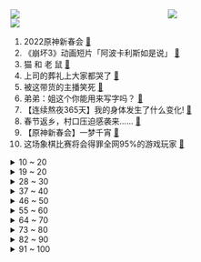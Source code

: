 <div >
	<a style="float:left;width:55%;" href = "https://github.com/anuraghazra/github-readme-stats">
	 <img src = "https://github-readme-stats.vercel.app/api?username=iuuuuuaena&theme=buefy&show_icons=true"/>
	</a>
	<a  style="float:right;width:45%" href = "https://github.com/anuraghazra/github-readme-stats">
	 <img  src="https://github-readme-stats.vercel.app/api/top-langs/?username=anuraghazra&layout=compact"/>
	</a>
	</div>

[![](https://img.shields.io/badge/jxd-@jxdgogogo.xyz-yellowgreen.svg)](https://www.jxdgogogo.xyz)<br>
1. 2022原神新春会 [:link:](//www.bilibili.com/video/BV1sT4y127SN) <br>
2. 《崩坏3》动画短片「阿波卡利斯如是说」 [:link:](//www.bilibili.com/video/BV1bY411b7k9) <br>
3. 猫 和 老 鼠 [:link:](//www.bilibili.com/video/BV1b3411Y7UQ) <br>
4. 上司的葬礼上大家都哭了 [:link:](//www.bilibili.com/video/BV1uT4y127Ux) <br>
5. 被这带货的主播笑死 [:link:](//www.bilibili.com/video/BV1U34y1i74G) <br>
6. 弟弟：姐这个你能用来写字吗？ [:link:](//www.bilibili.com/video/BV1Fb4y1n7EK) <br>
7. 【连续熬夜365天】我的身体发生了什么变化! [:link:](//www.bilibili.com/video/BV1cS4y1o7F7) <br>
8. 春节返乡，村口压迫感袭来...... [:link:](//www.bilibili.com/video/BV1CS4y157KK) <br>
9. 【原神新春会】一梦千宵 [:link:](//www.bilibili.com/video/BV1QL4y147wM) <br>
10. 这场象棋比赛将会得罪全网95%的游戏玩家 [:link:](//www.bilibili.com/video/BV11Z4y1f7Kf) <br>
<details>
<summary>10 ~ 20</summary>

11. 法国键政人如何开一家小偷公司？【硬核狠人24】 [:link:](//www.bilibili.com/video/BV1KL4y1t7Do) <br>
12. 英语老师直播网课 空气突然安静！班主任进直播听课产生误会，孩子们纷纷向其解释。 [:link:](//www.bilibili.com/video/BV16b4y1J7eF) <br>
13. 别难过，不过只是孤独罢了 [:link:](//www.bilibili.com/video/BV1e3411Y784) <br>
14. 《原神》EP - 仙泽麟行之迹 [:link:](//www.bilibili.com/video/BV1ZL4y147cB) <br>
15. 【神女劈观】中华淮剧请求出战！淮剧公主陈澄淮剧方言翻唱版参与内卷 [:link:](//www.bilibili.com/video/BV1ra41127LP) <br>
16. “这鸡炸来你自己会吃吗？”眉山市突查网红外卖“叫了个炸鸡” [:link:](//www.bilibili.com/video/BV1Ka411m7n8) <br>
17. 【原神新春会】😆每 天 一 遍，生 草 无 限😆 [:link:](//www.bilibili.com/video/BV1ca411m7do) <br>
18. 这玩意比枪好用！【TD25定格动画】 [:link:](//www.bilibili.com/video/BV1nR4y1M7i1) <br>
19. 这位新增确诊的行程轨迹看哭了所有人... [:link:](//www.bilibili.com/video/BV1Bq4y1k7Rc) <br>
</details>
<details>
<summary>19 ~ 20</summary>

20. 【王珮瑜 x 游山恋】京剧女老生申请出战！来者恋，如大梦眼前！ [:link:](//www.bilibili.com/video/BV1a44y1L79S) <br>
21. 《美 式 霸 凌》 [:link:](//www.bilibili.com/video/BV1sF411p7UA) <br>
22. 这颜值在新疆算不上什么？？？ [:link:](//www.bilibili.com/video/BV1RT4y1C7xf) <br>
23. 大哥有事真上啊 [:link:](//www.bilibili.com/video/BV1Fu41117Tv) <br>
24. 出生火灾 少年入狱 中年丧子 晚年新冠，他为什么还在笑？ [:link:](//www.bilibili.com/video/BV1w3411Y7pZ) <br>
25. 影响国标，揭露黑产品，成为百大UP主，我们做了什么？【老爸评测】 [:link:](//www.bilibili.com/video/BV1Gm4y1S7Dy) <br>
26. 摸狗狗时突然停止……哈士奇从来不会让我失望😂 [:link:](//www.bilibili.com/video/BV1kq4y1k7LM) <br>
27. 成年阴影再加一个！开年最司锅姨的好剧！详细解说国产剧《开端》9-12集 [:link:](//www.bilibili.com/video/BV1XZ4y1f7Vd) <br>
28. 我长得像啥这事，被你们玩出了新高度 [:link:](//www.bilibili.com/video/BV1WF411p7c4) <br>
</details>
<details>
<summary>28 ~ 30</summary>

29. 当我在家人面前假装宿醉 [:link:](//www.bilibili.com/video/BV1mr4y1Y7d4) <br>
30. 【英雄联盟】我怕除夕的鞭炮太响，更怕表弟闪亮登场 [:link:](//www.bilibili.com/video/BV1Ub4y1J7Yh) <br>
31. 如何判断员工在电脑前干什么 [:link:](//www.bilibili.com/video/BV1TL411w79b) <br>
32. 史上最持久欧拉盘 [:link:](//www.bilibili.com/video/BV14P4y177xW) <br>
33. 【原神新春会】陪你跨越尘世的旅途 [:link:](//www.bilibili.com/video/BV1Fa411m7uE) <br>
34. 【时代少年团】时代少年团的拍摄日常 [:link:](//www.bilibili.com/video/BV15F411p7ku) <br>
35. 当你的小狗听到下楼玩 [:link:](//www.bilibili.com/video/BV1hF411p7CR) <br>
36. 三男二女吸食笑气被警察抓获后竟说出这话？ [:link:](//www.bilibili.com/video/BV1iY411b7nK) <br>
37. “ 沙雕动物在这里 ” [:link:](//www.bilibili.com/video/BV1VS4y1o7kz) <br>
</details>
<details>
<summary>37 ~ 40</summary>

38. 老天爷追着喂饭吃系列 [:link:](//www.bilibili.com/video/BV1nq4y1C73Q) <br>
39. 拿一手烂牌打成非洲经济第一，天降非酋如何带飞博茨瓦纳 [:link:](//www.bilibili.com/video/BV1aP4y177qM) <br>
40. 【 感谢你来自另一个次元的陪伴 】 [:link:](//www.bilibili.com/video/BV1n3411Y7Xf) <br>
41. 2022碧蓝航线港区新春会 [:link:](//www.bilibili.com/video/BV1SL411c7i1) <br>
42. 空 气 炸 锅 牛 逼 症 [:link:](//www.bilibili.com/video/BV1qF411p7kc) <br>
43. 让你模仿，没让你量产！ [:link:](//www.bilibili.com/video/BV1GT4y127Z3) <br>
44. 夫妻吵架，竟然把刚买的，新电动车扔进臭水沟里，最后的结局竟然这样的？ [:link:](//www.bilibili.com/video/BV18u411m7HB) <br>
45. 我又开了个网吧！ [:link:](//www.bilibili.com/video/BV1Lr4y1e7YD) <br>
46. 评分5.1！起飞失败！一烂到底！《特利迦奥特曼》最终完结吐槽 [:link:](//www.bilibili.com/video/BV1Hr4y1e7Md) <br>
</details>
<details>
<summary>46 ~ 50</summary>

47. 鸵鸟咸蛋第五年了！今年腌成功了吗？ [:link:](//www.bilibili.com/video/BV1uL411w7H8) <br>
48. 2021最火51首热歌宇宙大串烧！！！ [:link:](//www.bilibili.com/video/BV1dm4y1U7Jc) <br>
49. 【原神新春会】给另一个世界的你 [:link:](//www.bilibili.com/video/BV15m4y1S7mD) <br>
50. 【原神新春会】璃云月海 [:link:](//www.bilibili.com/video/BV17m4y1S7PM) <br>
51. 《讲 道 理》 [:link:](//www.bilibili.com/video/BV1U34y1i7Y6) <br>
52. 快过年了，提前吃点好吃的。 [:link:](//www.bilibili.com/video/BV1qS4y1o7Yk) <br>
53. 国家队参与内卷！越剧版《神女劈观》 [:link:](//www.bilibili.com/video/BV11R4y1M7Vx) <br>
54. 这人会轻功吧？"综艺 "轻功 "闯关 [:link:](//www.bilibili.com/video/BV1DT4y117j7) <br>
55. 65500点券开抽-必须把【神龙金克丝】抽出来！ [:link:](//www.bilibili.com/video/BV16S4y157RP) <br>
</details>
<details>
<summary>55 ~ 60</summary>

56. 12元一碟，胖头鱼连吃24碟，吊打排名第一海鲜火锅【怎么这么值ep35-纯味斑鱼府】 [:link:](//www.bilibili.com/video/BV1Zm4y1U7JK) <br>
57. 想给猫咪相个亲，结果······ [:link:](//www.bilibili.com/video/BV1DP4y177dP) <br>
58. “ 肘！再逝一次！！！” [:link:](//www.bilibili.com/video/BV1ZY411t7Wa) <br>
59. 这循环我出不去了哈哈哈 [:link:](//www.bilibili.com/video/BV1S34y1i7y8) <br>
60. 裁判：超速可以判吗 [:link:](//www.bilibili.com/video/BV1RZ4y1f7k2) <br>
61. 《   亲   情   》2 [:link:](//www.bilibili.com/video/BV1GT4y127oi) <br>
62. 返璞归真 [:link:](//www.bilibili.com/video/BV1Fb4y1n7XJ) <br>
63. 【古风合唱】「飞雪落红尘」 心有所念，皆成因缘【KBShinya/三无/小魂/吾恩/五音Jw】 [:link:](//www.bilibili.com/video/BV15T4y127Ye) <br>
64. 粉丝的阴间操作让我旋转跳跃 [:link:](//www.bilibili.com/video/BV1e44y1L7Wc) <br>
</details>
<details>
<summary>64 ~ 70</summary>

65. 麦乐鸡侠第一人称视角绝密影像 [:link:](//www.bilibili.com/video/BV1t3411Y7Fy) <br>
66. 麦乐鸡侠之破产风波 [:link:](//www.bilibili.com/video/BV1Nm4y1S7LH) <br>
67. 进击的鳃虱：藏匿在脸颊里的寄生者，如何将王牌房东逼上绝路？ [:link:](//www.bilibili.com/video/BV1Dq4y1y7xr) <br>
68. 明明中国花滑女单名额是你去争取的啊！可是你却失去了去的资格！ [:link:](//www.bilibili.com/video/BV1B5411f7T9) <br>
69. 外国明星有多喜欢他们的中文外号？ [:link:](//www.bilibili.com/video/BV1eq4y1k7WA) <br>
70. “岁月静好” [:link:](//www.bilibili.com/video/BV1Tm4y1S7S9) <br>
71. 这 期 视 频 玩 的 真恶心 ！ [:link:](//www.bilibili.com/video/BV1aq4y1c7Fh) <br>
72. 当吃辣废物去长沙是种什么体验。。。 [:link:](//www.bilibili.com/video/BV1LR4y1u7oW) <br>
73. 核弹在纽约上空爆炸，德国纳粹凭借黑科技赢得了二战。如今你我皆是牛马 [:link:](//www.bilibili.com/video/BV1Fr4y1e7Bk) <br>
</details>
<details>
<summary>73 ~ 80</summary>

74. 【莓用良品】 真 鸡 首 发 [:link:](//www.bilibili.com/video/BV1TS4y1L7r6) <br>
75. 震惊！葬尊竟然爱听这个.... [:link:](//www.bilibili.com/video/BV1HT4y127eK) <br>
76. 《汪汪队缺大德》 [:link:](//www.bilibili.com/video/BV1hY411b7Rs) <br>
77. 不是为了别的，就是想看马哥抠！扁！珠！ [:link:](//www.bilibili.com/video/BV1Xb4y1J7Yf) <br>
78. 【战双帕弥什】新版本「曙星致意」PV公开 [:link:](//www.bilibili.com/video/BV1Kq4y117wd) <br>
79. 22次循环后 我靠“惊人的记忆力”成了警局的编外人员 [:link:](//www.bilibili.com/video/BV1ya41127ab) <br>
80. “一个惊艳了时光，一个温柔了岁月” [:link:](//www.bilibili.com/video/BV17f4y1F7iV) <br>
81. 六块！终于遇到了麦乐鸡块侠！ [:link:](//www.bilibili.com/video/BV1wa411B756) <br>
82. 仅用8分钟 %康辉 创下口播22分钟的记录，一战封神 [:link:](//www.bilibili.com/video/BV1z44y157aT) <br>
</details>
<details>
<summary>82 ~ 90</summary>

83. 你知道麦当劳是怎么诞生的吗？ [:link:](//www.bilibili.com/video/BV1GY411b7yn) <br>
84. 真 正 的 高 手 ！ [:link:](//www.bilibili.com/video/BV165411f7ri) <br>
85. 【野生人类图鉴】沙雕人类欢乐多 [:link:](//www.bilibili.com/video/BV13q4y1C7zS) <br>
86. 群 主の考 验 [:link:](//www.bilibili.com/video/BV1gF411p7Hv) <br>
87. 5天60颗鸡蛋，13个难度19种吃法，尽管收藏，我还能卷自己 [:link:](//www.bilibili.com/video/BV1TT4y127vu) <br>
88. 养 猫 的 人 不 清 醒 （2） [:link:](//www.bilibili.com/video/BV1F44y1s7LP) <br>
89. 【原神有声漫画】小雷电和小甘雨想吃棒棒冰 [:link:](//www.bilibili.com/video/BV1NT4y1275P) <br>
90. 起游戏名时的尴尬 [:link:](//www.bilibili.com/video/BV15Y411b72M) <br>
91. 当TNT爆炸能够同化周围的方块 [:link:](//www.bilibili.com/video/BV1YY411b7wq) <br>
</details>
<details>
<summary>91 ~ 100</summary>

92. 我画了一本书！再不进来听就变成黑历史了！！ [:link:](//www.bilibili.com/video/BV1wF411p7Am) <br>
93. 【张智霖袁咏仪】喊“张”的时候，张智霖就已经到门口了 [:link:](//www.bilibili.com/video/BV12Y411b7vD) <br>
94. 大庆赶海，退潮后发现沙滩上搁浅一片毛蛤蜊，还有一串大海虹 [:link:](//www.bilibili.com/video/BV1v44y1L7Nf) <br>
95. 【罗翔】趁前女友昏睡刷脸转账，是抢劫还是盗窃？ [:link:](//www.bilibili.com/video/BV1Dr4y1v7t5) <br>
96. 【曼食慢语】2022年夜饭上桌，简单隆重“家”的味道 [:link:](//www.bilibili.com/video/BV1YF411p7yY) <br>
97. 【进击的巨人】⚡The Dumpling⚡ [:link:](//www.bilibili.com/video/BV1oZ4y1f7xa) <br>
98. 开年最“高”的宣传，空姐手持字牌站上迪拜塔尖，与A380肩并肩 [:link:](//www.bilibili.com/video/BV1i5411f775) <br>
99. b站网友也太有才华了，我被整破防了！ [:link:](//www.bilibili.com/video/BV15L411w7o8) <br>
100. 【low君】《开端》：有些人连悲苦，都是无声的。 [:link:](//www.bilibili.com/video/BV1634y1i7MS) <br>
</details>
